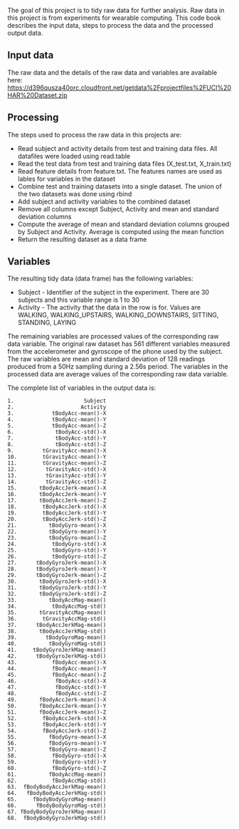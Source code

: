 
The goal of this project is to tidy raw data for further analysis. Raw data in this project is from experiments for wearable computing. 
This code book describes the input data, steps to process the data and the processed output data. 


## Input data
The raw data and the details of the raw data and variables are available here: https://d396qusza40orc.cloudfront.net/getdata%2Fprojectfiles%2FUCI%20HAR%20Dataset.zip

## Processing
The steps used to process the raw data in this projects are:
* Read subject and activity details from test and training data files. All datafiles were loaded using read.table
* Read the test data from test and training data files (X_test.txt, X_train.txt)
* Read feature details from feature.txt. The features names are used as lables for variables in the dataset
* Combine test and training datasets into a single dataset. The union of the two datasets was done using rbind
* Add subject and activity variables to the combined dataset
* Remove all columns except Subject, Activity and mean and standard deviation columns
* Compute the average of mean and standard deviation columns grouped by Subject and Activity. Average is computed using the mean function
* Return the resulting dataset as a data frame

## Variables
The resulting tidy data (data frame) has the following variables:
* Subject - Identifier of the subject in the experiment. There are 30 subjects and this variable range is 1 to 30
* Activity - The activity that the data in the row is for. Values are WALKING, WALKING_UPSTAIRS, WALKING_DOWNSTAIRS, SITTING, STANDING, LAYING

The remaining variables are processed values of the corresponding raw data variable. 
The original raw dataset has 561 different variables measured from the accelerometer and gyroscope of the phone used by the subject. The raw variables
are mean and standard deviation of 128 readings produced from a 50Hz sampling during a 2.56s period. The variables in the processed data 
are average values of the corresponding raw data variable.

The complete list of variables in the output data is:

	1.                      Subject
	2.                     Activity
	3.            tBodyAcc-mean()-X
	4.            tBodyAcc-mean()-Y
	5.            tBodyAcc-mean()-Z
	6.             tBodyAcc-std()-X
	7.             tBodyAcc-std()-Y
	8.             tBodyAcc-std()-Z
	9.         tGravityAcc-mean()-X
	10.        tGravityAcc-mean()-Y
	11.        tGravityAcc-mean()-Z
	12.         tGravityAcc-std()-X
	13.         tGravityAcc-std()-Y
	14.         tGravityAcc-std()-Z
	15.       tBodyAccJerk-mean()-X
	16.       tBodyAccJerk-mean()-Y
	17.       tBodyAccJerk-mean()-Z
	18.        tBodyAccJerk-std()-X
	19.        tBodyAccJerk-std()-Y
	20.        tBodyAccJerk-std()-Z
	21.          tBodyGyro-mean()-X
	22.          tBodyGyro-mean()-Y
	23.          tBodyGyro-mean()-Z
	24.           tBodyGyro-std()-X
	25.           tBodyGyro-std()-Y
	26.           tBodyGyro-std()-Z
	27.      tBodyGyroJerk-mean()-X
	28.      tBodyGyroJerk-mean()-Y
	29.      tBodyGyroJerk-mean()-Z
	30.       tBodyGyroJerk-std()-X
	31.       tBodyGyroJerk-std()-Y
	32.       tBodyGyroJerk-std()-Z
	33.          tBodyAccMag-mean()
	34.           tBodyAccMag-std()
	35.       tGravityAccMag-mean()
	36.        tGravityAccMag-std()
	37.      tBodyAccJerkMag-mean()
	38.       tBodyAccJerkMag-std()
	39.         tBodyGyroMag-mean()
	40.          tBodyGyroMag-std()
	41.     tBodyGyroJerkMag-mean()
	42.      tBodyGyroJerkMag-std()
	43.           fBodyAcc-mean()-X
	44.           fBodyAcc-mean()-Y
	45.           fBodyAcc-mean()-Z
	46.            fBodyAcc-std()-X
	47.            fBodyAcc-std()-Y
	48.            fBodyAcc-std()-Z
	49.       fBodyAccJerk-mean()-X
	50.       fBodyAccJerk-mean()-Y
	51.       fBodyAccJerk-mean()-Z
	52.        fBodyAccJerk-std()-X
	53.        fBodyAccJerk-std()-Y
	54.        fBodyAccJerk-std()-Z
	55.          fBodyGyro-mean()-X
	56.          fBodyGyro-mean()-Y
	57.          fBodyGyro-mean()-Z
	58.           fBodyGyro-std()-X
	59.           fBodyGyro-std()-Y
	60.           fBodyGyro-std()-Z
	61.          fBodyAccMag-mean()
	62.           fBodyAccMag-std()
	63.  fBodyBodyAccJerkMag-mean()
	64.   fBodyBodyAccJerkMag-std()
	65.     fBodyBodyGyroMag-mean()
	66.      fBodyBodyGyroMag-std()
	67. fBodyBodyGyroJerkMag-mean()
	68.  fBodyBodyGyroJerkMag-std()
	